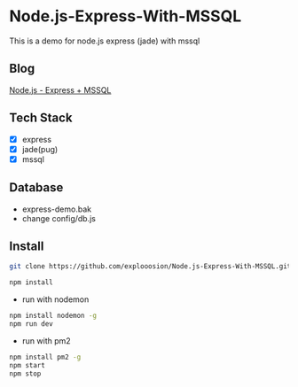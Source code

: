 # Node.js-Express-With-MSSQL
This is a demo for node.js express (jade) with mssql  

## Blog
[Node.js - Express + MSSQL](https://dotblogs.com.tw/explooosion/2017/05/28/012745)  
  
## Tech Stack
- [X] express
- [X] jade(pug)
- [X] mssql  
  
## Database
+ express-demo.bak
+ change config/db.js
  
## Install
```bash
git clone https://github.com/explooosion/Node.js-Express-With-MSSQL.git
```  
```bash
npm install
```  
  
+ run with nodemon
```bash
npm install nodemon -g
npm run dev
```  
+ run with pm2
```bash
npm install pm2 -g
npm start
npm stop
```  

